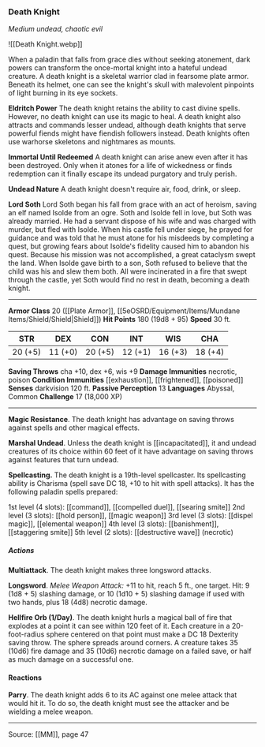 ### Death Knight
_Medium undead, chaotic evil_

![[Death Knight.webp]]

When a paladin that falls from grace dies without seeking atonement, dark powers can transform the once-mortal knight into a hateful undead creature. A death knight is a skeletal warrior clad in fearsome plate armor. Beneath its helmet, one can see the knight's skull with malevolent pinpoints of light burning in its eye sockets.

**Eldritch Power** The death knight retains the ability to cast divine spells. However, no death knight can use its magic to heal. A death knight also attracts and commands lesser undead, although death knights that serve powerful fiends might have fiendish followers instead. Death knights often use warhorse skeletons and nightmares as mounts.


**Immortal Until Redeemed** A death knight can arise anew even after it has been destroyed. Only when it atones for a life of wickedness or finds redemption can it finally escape its undead purgatory and truly perish.


**Undead Nature** A death knight doesn't require air, food, drink, or sleep.


**Lord Soth** Lord Soth began his fall from grace with an act of heroism, saving an elf named Isolde from an ogre. Soth and Isolde fell in love, but Soth was already married. He had a servant dispose of his wife and was charged with murder, but fled with Isolde. When his castle fell under siege, he prayed for guidance and was told that he must atone for his misdeeds by completing a quest, but growing fears about Isolde's fidelity caused him to abandon his quest. Because his mission was not accomplished, a great cataclysm swept the land. When Isolde gave birth to a son, Soth refused to believe that the child was his and slew them both. All were incinerated in a fire that swept through the castle, yet Soth would find no rest in death, becoming a death knight.






---

**Armor Class** 20 ([[Plate Armor]], [[5eOSRD/Equipment/Items/Mundane Items/Shield/Shield|Shield]])
**Hit Points** 180 (19d8 + 95)
**Speed** 30 ft.

| STR     | DEX     | CON     | INT     | WIS     | CHA     |
|---------|---------|---------|---------|---------|---------|
| 20 (+5) | 11 (+0) | 20 (+5) | 12 (+1) | 16 (+3) | 18 (+4) |

**Saving Throws** cha +10, dex +6, wis +9
**Damage Immunities** necrotic, poison
**Condition Immunities** [[exhaustion]], [[frightened]], [[poisoned]]
**Senses** darkvision 120 ft.
**Passive Perception** 13
**Languages** Abyssal, Common
**Challenge** 17 (18,000 XP)

---

**Magic Resistance**. The death knight has advantage on saving throws against spells and other magical effects.

**Marshal Undead**. Unless the death knight is [[incapacitated]], it and undead creatures of its choice within 60 feet of it have advantage on saving throws against features that turn undead.

**Spellcasting.** The death knight is a 19th-level spellcaster. Its spellcasting ability is Charisma (spell save DC 18, +10 to hit with spell attacks). It has the following paladin spells prepared:

1st level (4 slots): [[command]], [[compelled duel]], [[searing smite]]
2nd level (3 slots): [[hold person]], [[magic weapon]]
3rd level (3 slots): [[dispel magic]], [[elemental weapon]]
4th level (3 slots): [[banishment]], [[staggering smite]]
5th level (2 slots): [[destructive wave]] (necrotic)

##### Actions
**Multiattack**. The death knight makes three longsword attacks.

**Longsword**. _Melee Weapon Attack:_ +11 to hit, reach 5 ft., one target. Hit: 9 (1d8 + 5) slashing damage, or 10 (1d10 + 5) slashing damage if used with two hands, plus 18 (4d8) necrotic damage.

**Hellfire Orb (1/Day)**. The death knight hurls a magical ball of fire that explodes at a point it can see within 120 feet of it. Each creature in a 20-foot-radius sphere centered on that point must make a DC 18 Dexterity saving throw. The sphere spreads around corners. A creature takes 35 (10d6) fire damage and 35 (10d6) necrotic damage on a failed save, or half as much damage on a successful one.

#### Reactions
**Parry**. The death knight adds 6 to its AC against one melee attack that would hit it. To do so, the death knight must see the attacker and be wielding a melee weapon.


---

Source: [[MM]], page 47